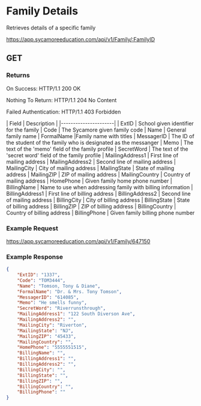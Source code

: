 # Family Details

Retrieves details of a specific family

https://app.sycamoreeducation.com/api/v1/Family/:FamilyID

## GET

### Returns

On Success: HTTP/1.1 200 OK

Nothing To Return: HTTP/1.1 204 No Content

Failed Authentication:  HTTP/1.1 403 Forbidden

| Field | Description |
|----------------------|
| ExtID | School given identifier for the family
| Code | The Sycamore given family code
| Name | General family name
| FormalName |Family name with titles
| MessagerID | The ID of the student of the family who is designated as the messanger
| Memo | The text of the 'memo' field of the family profile
| SecretWord | The text of the 'secret word' field of the family profile
| MailingAddress1 |	First line of mailing address
| MailingAddress2 | Second line of mailing address
| MailingCity | City of mailing address
| MailingState | State of mailing address
| MailingZIP | ZIP of mailing address
| MailingCountry | Country of mailing address
| HomePhone | Given family home phone number
| BillingName | Name to use when addressing family with billing information
| BillingAddress1 | First line of billing address
| BillingAddress2 | Second line of mailing address
| BillingCity | City of billing address
| BillingState | State of billing address
| BillingZIP | ZIP of billing address
| BillingCountry | Country of billing address
| BillingPhone | Given family billing phone number

### Example Request

https://app.sycamoreeducation.com/api/v1/Family/647150

### Example Response
```json
{
    "ExtID": "1337",
    "Code": "TOM3444",
    "Name": "Tomson, Tony & Diane",
    "FormalName": "Dr. & Mrs. Tony Tomson",
    "MessagerID": "614085",
    "Memo": "He smells funny",
    "SecretWord": "Riverrunsthrough",
    "MailingAddress1": "122 South Diverson Ave",
    "MailingAddress2": "",
    "MailingCity": "Riverton",
    "MailingState": "NJ",
    "MailingZIP": "45433",
    "MailingCountry": "",
    "HomePhone": "5555551515",
    "BillingName": "",
    "BillingAddress1": "",
    "BillingAddress2": "",
    "BillingCity": "",
    "BillingState": "",
    "BillingZIP": "",
    "BillingCountry": "",
    "BillingPhone": ""
}
```
